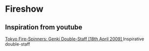 <h1>Fireshow</h1>

<h2>Inspiration from youtube</h2>

<a href="https://www.youtube.com/watch?v=Mmf4-Q14iA8">
Tokyo Fire-Spinners: Genki Double-Staff [18th April 2009] 
</a>
Inspirative double-staff
